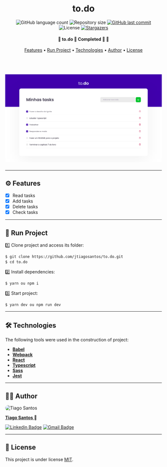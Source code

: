 <h1 align="center">to.do</h1>

<p align="center">
  <img alt="GitHub language count" src="https://img.shields.io/github/languages/count/jtiagosantos/to.do?color=%green">
  <img alt="Repository size" src="https://img.shields.io/github/repo-size/jtiagosantos/to.do?color=blue">
  <a href="https://github.com/jtiagosantos/to.do/commits/master">
    <img alt="GitHub last commit" src="https://img.shields.io/github/last-commit/jtiagosantos/to.do?color=purple">
  </a>
  <img alt="License" src="https://img.shields.io/badge/license-MIT-brightgreen?color=orange">
   <a href="https://github.com/jtiagosantos/to.do/stargazers">
    <img alt="Stargazers" src="https://img.shields.io/github/stars/jtiagosantos/to.do?style=social">
  </a>
</p>

<h4 align="center"> 
	🚧  to.do 📝 Completed 🚀 🚧
</h4>

<p align="center">
  <a href="#-features">Features</a> •
  <a href="#-run-project">Run Project</a> • 
  <a href="#-technologies">Technologies</a> • 
  <a href="#-author">Author</a> • 
  <a href="#-license">License</a>
</p>

<br>

<h1 align="center">
    <img alt="eShop" src=".github/cover.png" />
</h1>

<hr />

## ⚙️ Features

- [x] Read tasks
- [x] Add tasks
- [x] Delete tasks
- [x] Check tasks   

<hr>

## 🚀 Run Project

1️⃣ Clone project and access its folder:

```bash
$ git clone https://github.com/jtiagosantos/to.do.git
$ cd to.do
```

2️⃣ Install dependencies:

```bash
$ yarn ou npm i
```

3️⃣ Start project:

```bash
$ yarn dev ou npm run dev
```
<hr>

## 🛠 Technologies

The following tools were used in the construction of project:

- **[Babel](https://babeljs.io/)**
- **[Webpack](https://webpack.js.org/)**
- **[React](https://reactjs.org/)**
- **[Typescript](https://www.typescriptlang.org/)**
- **[Sass](https://sass-lang.com/)**
- **[Jest](https://jestjs.io/)**

<hr>

## 👨‍💻 Author

<img src="https://avatars.githubusercontent.com/u/63312141?v=4" width="100" alt="Tiago Santos" style="border-radius: 50px;" />

<strong><a href="https://github.com/jtiagosantos">Tiago Santos </a>🚀</strong>

[![Linkedin Badge](https://img.shields.io/badge/linkedin-%230077B5.svg?&style=for-the-badge&logo=linkedin&logoColor=white&link=https://www.linkedin.com/in/jos%C3%A9-tiago-santos-de-lima-aaa4361a4/)](https://www.linkedin.com/in/josetiagosantosdelima/)
[![Gmail Badge](https://img.shields.io/badge/Gmail-D14836?style=for-the-badge&logo=gmail&logoColor=white)](mailto:tiago.santos@icomp.ufam.edu.br)

<hr>

## 📝 License

This project is under license [MIT](./LICENSE).
